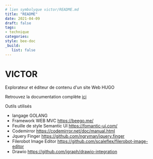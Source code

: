 ```yaml
---
# lien symbolyque victor/README.md
title: "README"
date: 2021-04-09
draft: false
tags:
- technique
categories:
style: bee-doc
_build:
   list: false
---
```

<!--more-->

# VICTOR

Explorateur et éditeur de contenu d'un site Web HUGO

Retrouvez la documentation complète [ici](https://philippe.billerot.net/victor-doc/)

Outils utilisés
- langage GOLANG
- Framework WEB MVC https://beego.me/
- Feuille de style Semantic UI https://fomantic-ui.com/
- Codemirror https://codemirror.net/doc/manual.html
- Jquery Finger https://github.com/ngryman/jquery.finger 
- Filerobot Image Editor https://github.com/scaleflex/filerobot-image-editor
- Drawio https://github.com/jgraph/drawio-integration

